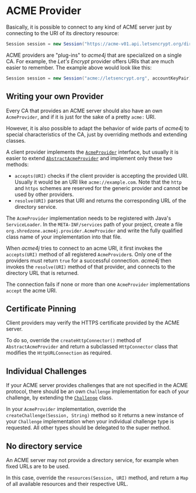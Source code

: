 # ACME Provider

Basically, it is possible to connect to any kind of ACME server just by connecting to the URI of its directory resource:

```java
Session session = new Session("https://acme-v01.api.letsencrypt.org/directory", accountKeyPair);
```

ACME providers are "plug-ins" to _acme4j_ that are specialized on a single CA. For example, the _Let's Encrypt_ provider offers URIs that are much easier to remember. The example above would look like this:

```java
Session session = new Session("acme://letsencrypt.org", accountKeyPair);
```

## Writing your own Provider

Every CA that provides an ACME server should also have an own `AcmeProvider`, and if it is just for the sake of a pretty `acme:` URI.

However, it is also possible to adapt the behavior of wide parts of _acme4j_ to special characteristics of the CA, just by overriding methods and extending classes.

A client provider implements the [`AcmeProvider`](./apidocs/org/shredzone/acme4j/provider/AcmeProvider.html) interface, but usually it is easier to extend [`AbstractAcmeProvider`](./apidocs/org/shredzone/acme4j/provider/AbstractAcmeProvider.html) and implement only these two methods:

* `accepts(URI)` checks if the client provider is accepting the provided URI. Usually it would be an URI like `acme://example.com`. Note that the `http` and `https` schemes are reserved for the generic provider and cannot be used by other providers.
* `resolve(URI)` parses that URI and returns the corresponding URL of the directory service.

The `AcmeProvider` implementation needs to be registered with Java's `ServiceLoader`. In the `META-INF/services` path of your project, create a file `org.shredzone.acme4j.provider.AcmeProvider` and write the fully qualified class name of your implementation into that file.

When _acme4j_ tries to connect to an acme URI, it first invokes the `accepts(URI)` method of all registered `AcmeProvider`s. Only one of the providers must return `true` for a successful connection. _acme4j_ then invokes the `resolve(URI)` method of that provider, and connects to the directory URL that is returned.

The connection fails if none or more than one `AcmeProvider` implementations `accept` the acme URI.

## Certificate Pinning

Client providers may verify the HTTPS certificate provided by the ACME server.

To do so, override the `createHttpConnector()` method of `AbstractAcmeProvider` and return a subclassed `HttpConnector` class that modifies the `HttpURLConnection` as required.

## Individual Challenges

If your ACME server provides challenges that are not specified in the ACME protocol, there should be an own `Challenge` implementation for each of your challenge, by extending the [`Challenge`](./apidocs/org/shredzone/acme4j/challenge/Challenge.html) class.

In your `AcmeProvider` implementation, override the `createChallenge(Session, String)` method so it returns a new instance of your `Challenge` implementation when your individual challenge type is requested. All other types should be delegated to the super method.

## No directory service

An ACME server may not provide a directory service, for example when fixed URLs are to be used.

In this case, override the `resources(Session, URI)` method, and return a `Map` of all available resources and their respective URL.

